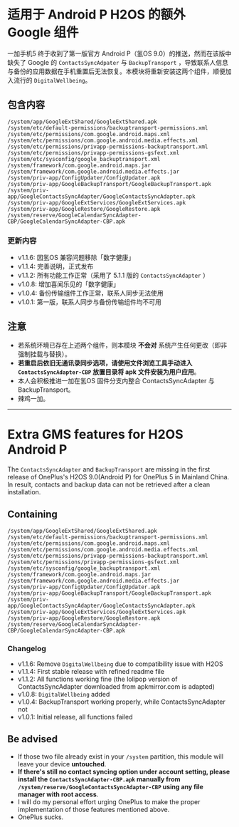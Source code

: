 # 适用于 Android P H2OS 的额外 Google 组件

一加手机5 终于收到了第一版官方 Android P（氢OS 9.0）的推送，然而在该版中缺失了 Google 的 `ContactsSyncAdpater` 与 `BackupTransport` ，导致联系人信息与备份的应用数据在手机重置后无法恢复。本模块将重新安装这两个组件，顺便加入流行的 `DigitalWellbeing`。

## 包含内容

```
/system/app/GoogleExtShared/GoogleExtShared.apk
/system/etc/default-permissions/backuptransport-permissions.xml
/system/etc/permissions/com.google.android.maps.xml
/system/etc/permissions/com.google.android.media.effects.xml
/system/etc/permissions/privapp-permissions-backuptransport.xml
/system/etc/permissions/privapp-permissions-gsfext.xml
/system/etc/sysconfig/google_backuptransport.xml
/system/framework/com.google.android.maps.jar
/system/framework/com.google.android.media.effects.jar
/system/priv-app/ConfigUpdater/ConfigUpdater.apk
/system/priv-app/GoogleBackupTransport/GoogleBackupTransport.apk
/system/priv-app/GoogleContactsSyncAdapter/GoogleContactsSyncAdapter.apk
/system/priv-app/GoogleExtServices/GoogleExtServices.apk
/system/priv-app/GoogleRestore/GoogleRestore.apk
/system/reserve/GoogleCalendarSyncAdapter-CBP/GoogleCalendarSyncAdapter-CBP.apk
```

### 更新内容

- v1.1.6: 因氢OS 兼容问题移除「数字健康」
- v1.1.4: 完善说明，正式发布
- v1.1.2: 所有功能工作正常（采用了 5.1.1 版的 `ContactsSyncAdapter` ）
- v1.0.8: 增加喜闻乐见的「数字健康」
- v1.0.4: 备份传输组件工作正常，联系人同步无法使用
- v1.0.1: 第一版，联系人同步与备份传输组件均不可用

## 注意

- 若系统环境已存在上述两个组件，则本模块 **不会对** 系统产生任何更改（即非强制挂载与替换）。
- **若重启后依旧无通讯录同步选项，请使用文件浏览工具手动进入 `ContactsSyncAdapter-CBP` 放置目录将 apk 文件安装为用户应用**。
- 本人会积极推进一加在氢OS 固件分支内整合 ContactsSyncAdapter 与 BackupTransport。
- 辣鸡一加。

---

# Extra GMS features for H2OS Android P

The `ContactsSyncAdapter` and `BackupTransport` are missing in the first release of OnePlus's H2OS 9.0(Android P) for OnePlus 5 in Mainland China. In result, contacts and backup data can not be retrieved after a clean installation.

## Containing

```
/system/app/GoogleExtShared/GoogleExtShared.apk
/system/etc/default-permissions/backuptransport-permissions.xml
/system/etc/permissions/com.google.android.maps.xml
/system/etc/permissions/com.google.android.media.effects.xml
/system/etc/permissions/privapp-permissions-backuptransport.xml
/system/etc/permissions/privapp-permissions-gsfext.xml
/system/etc/sysconfig/google_backuptransport.xml
/system/framework/com.google.android.maps.jar
/system/framework/com.google.android.media.effects.jar
/system/priv-app/ConfigUpdater/ConfigUpdater.apk
/system/priv-app/GoogleBackupTransport/GoogleBackupTransport.apk
/system/priv-app/GoogleContactsSyncAdapter/GoogleContactsSyncAdapter.apk
/system/priv-app/GoogleExtServices/GoogleExtServices.apk
/system/priv-app/GoogleRestore/GoogleRestore.apk
/system/reserve/GoogleCalendarSyncAdapter-CBP/GoogleCalendarSyncAdapter-CBP.apk
```

### Changelog

- v1.1.6: Remove `DigitalWellbeing` due to compatibility issue with H2OS
- v1.1.4: First stable release with refined readme file
- v1.1.2: All functions working fine (the lolipop version of ContactsSyncAdapter downloaded from apkmirror.com is adapted)
- v1.0.8: `DigitalWellbeing` added
- v1.0.4: BackupTransport working properly, while ContactsSyncAdapter not
- v1.0.1: Initial release, all functions failed

## Be advised

- If those two file already exist in your `/system` partition, this module will leave your device **untouched**.
- **If there's still no contact syncing option under account setting, please install the `ContactsSyncAdapter-CBP.apk` manually from `/system/reserve/GoogleContactsSyncAdapter-CBP` using any file manager with root access**.
- I will do my personal effort urging OnePlus to make the proper implementation of those features mentioned above.
- OnePlus sucks.
